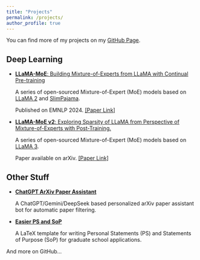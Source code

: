 ```yaml
---
title: "Projects"
permalink: /projects/
author_profile: true
---
```


You can find more of my projects on my [GitHub Page](https://github.com/DaizeDong).

## Deep Learning

* [**LLaMA-MoE**: Building Mixture-of-Experts from LLaMA with Continual Pre-training](https://github.com/pjlab-sys4nlp/llama-moe)

  A series of open-sourced Mixture-of-Expert (MoE) models based on [LLaMA 2](https://github.com/facebookresearch/llama) and [SlimPajama](https://www.cerebras.net/blog/slimpajama-a-627b-token-cleaned-and-deduplicated-version-of-redpajama).

  Published on EMNLP 2024. [\[Paper Link\]](https://arxiv.org/abs/2406.16554)

[//]: # (Tong Zhu, Xiaoye Qu, **Daize Dong**, Jiacheng Ruan, Jingqi Tong, Conghui He, Yu Cheng, )

* [**LLaMA-MoE v2**: Exploring Sparsity of LLaMA from Perspective of Mixture-of-Experts with Post-Training.](https://github.com/OpenSparseLLMs/LLaMA-MoE-v2)

  A series of open-sourced Mixture-of-Expert (MoE) models based on [LLaMA 3](https://github.com/facebookresearch/llama).

  Paper available on arXiv. [\[Paper Link\]](https://arxiv.org/abs/2411.15708)

[//]: # (Xiaoye Qu, **Daize Dong**, Xuyang Hu, Tong Zhu, Weigao Sun, Yu Cheng)

## Other Stuff

* [**ChatGPT ArXiv Paper Assistant**](https://github.com/DaizeDong/ChatGPT-ArXiv-Paper-Assistant)

  A ChatGPT/Gemini/DeepSeek based personalized arXiv paper assistant bot for automatic paper filtering.

* [**Easier PS and SoP**](https://github.com/DaizeDong/Easier-PS-and-SoP)

  A LaTeX template for writing Personal Statements (PS) and Statements of Purpose (SoP) for graduate school applications.

And more on GitHub...
